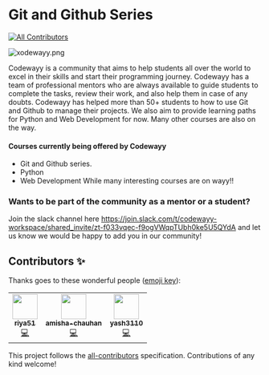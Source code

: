 # Git and Github Series
<!-- ALL-CONTRIBUTORS-BADGE:START - Do not remove or modify this section -->
[![All Contributors](https://img.shields.io/badge/all_contributors-3-orange.svg?style=flat-square)](#contributors-)
<!-- ALL-CONTRIBUTORS-BADGE:END -->
![xodewayy.png](https://www.dropbox.com/s/xjgb5hp4juz2quf/xodewayy.png?dl=0&raw=1)

Codewayy is a community that aims to help students all over the world to excel in their skills and start their programming journey. Codewayy has a team of professional mentors who are always available to guide students to complete the tasks, review their work, and also help them in case of any doubts. 
Codewayy has helped more than 50+ students to how to use Git and Github to manage their projects. We also aim to provide learning paths for Python and Web Development for now. Many other courses are also on the way.


#### Courses currently being offered by Codewayy
  - Git and Github series.
  - Python
  - Web Development
  While many interesting courses are on wayy!!

### Wants to be part of the community as a mentor or a student? 
Join the slack channel here https://join.slack.com/t/codewayy-workspace/shared_invite/zt-f033vqec-f9ogVWqpTUbh0ke5U5QYdA and let us know we would be happy to add you in our community!

## Contributors ✨

Thanks goes to these wonderful people ([emoji key](https://allcontributors.org/docs/en/emoji-key)):

<!-- ALL-CONTRIBUTORS-LIST:START - Do not remove or modify this section -->
<!-- prettier-ignore-start -->
<!-- markdownlint-disable -->
<table>
  <tr>
    <td align="center"><a href="https://github.com/riya51"><img src="https://avatars3.githubusercontent.com/u/58393932?v=4" width="50px;" alt=""/><br /><sub><b>riya51</b></sub></a><br /><a href="https://github.com/codewayy/github_series-2/commits?author=riya51" title="Code">💻</a></td>
    <td align="center"><a href="https://github.com/amisha-chauhan"><img src="https://avatars0.githubusercontent.com/u/66894429?s=400&v=4" width="50px;" alt=""/><br /><sub><b>amisha-chauhan</b></sub></a><br /><a href="https://github.com/codewayy/github_series-2/commits?author=amisha-chauhan" title="Code">💻</a></td>
    <td align="center"><a href="https://github.com/yash3110"><img src="https://avatars0.githubusercontent.com/u/66896058?s=400&v=4" width="50px;" alt=""/><br /><sub><b>yash3110</b></sub></a><br /><a href="https://github.com/codewayy/github_series-2/commits?author=yash3110" title="Code">💻</a></td>
  </tr>
</table>

<!-- markdownlint-enable -->
<!-- prettier-ignore-end -->
<!-- ALL-CONTRIBUTORS-LIST:END -->

This project follows the [all-contributors](https://github.com/all-contributors/all-contributors) specification. Contributions of any kind welcome!
